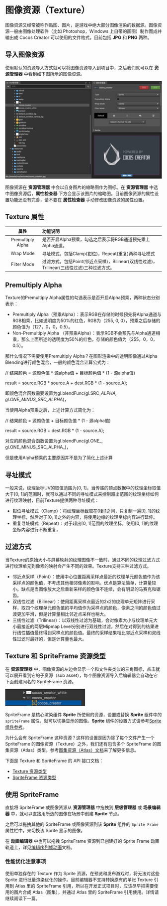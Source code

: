 # 图像资源（Texture）

图像资源又经常被称作贴图、图片，是游戏中绝大部分图像渲染的数据源。图像资源一般由图像处理软件（比如 Photoshop，Windows 上自带的画图）制作而成并输出成 Cocos Creator 可以使用的文件格式，目前包括 **JPG** 和 **PNG** 两种。

## 导入图像资源

使用默认的资源导入方式就可以将图像资源导入到项目中，之后我们就可以在 **资源管理器** 中看到如下图所示的图像资源。

![imported texture](sprite/imported_texture.png)

图像资源在 **资源管理器** 中会以自身图片的缩略图作为图标。在 **资源管理器** 中选中图像资源后，**属性检查器** 下方会显示该图片的缩略图。目前图像资源的属性设置功能还没有完善，请不要在 **属性检查器** 手动修改图像资源的属性设置。

## Texture 属性

| 属性 | 功能说明 |
| :---: | :--- |
| Premultiply Alpha | 是否开启Alpha预乘，勾选之后表示将RGB通道预先乘上Alpha通道。 |
| Wrap Mode | 寻址模式，包括Clamp\(钳位\)，Repeat\(重复\)两种寻址模式 |
| Filter Mode | 过滤方式，包括Point\(邻近点采样\)，Bilinear\(双线性过滤\)，Trilinear\(三线性过滤\)三种过滤方式。 |

## Premultiply Alpha

Texture的Premultiply Alpha属性的勾选表示是否开启Alpha预乘，两种状态分别表示：

* Premultiply Alpha（预乘Alpha）：表示RGB在存储的时候预先将Alpha通道与RGB相乘，比如透明度为50%的红色，RGB为（255, 0, 0），预乘之后存储的颜色值为（127，0，0，0.5）。
* Non-Premultiply Alpha （非预乘Alpha）：表示RGB不会预先与Alpha通道相乘，那么上面所述的透明度为50%的红色，存储的颜色值为（255，0，0，0.5）。

那什么情况下需要使用Premultiply Alpha？在图形渲染中的透明图像通过Alpha Blending进行颜色混合，一般的颜色混合计算公式为：

// 结果颜色 = 源颜色值 \* 源alpha值 + 目标颜色值 \* \(1 - 源alpha值\)

result  = source.RGB \* source.A + dest.RGB \* \(1 - source.A\);

即颜色混合函数需要设置为gl.blendFunc\(gl.SRC\__ALPHA, gl.ONE\_MINUS\_SRC\_ALPHA_\)，

当使用Alpha预乘之后，上述计算方式简化为：

// 结果颜色 = 源颜色值 + 目标颜色值 \* \(1 - 源alpha值\)

result  = source.RGB + dest.RGB \* \(1 - source.A\);

对应的颜色混合函数设置为gl.blendFunc\(gl.ONE_, gl.ONE\_MINUS\_SRC\_ALPHA_\)，

但是使用Alpha预乘的主要原因并不是为了简化上述计算





## 寻址模式

一般来说，纹理坐标UV的取值范围为\[0, 1\]，当传递的顶点数据中的纹理坐标取值大于\[0, 1\]的范围时，就可以通过不同的寻址模式来控制超出范围的纹理坐标如何进行纹理映射，目前Texture提供两种寻址模式：

* 钳位寻址模式（Clamp）：将纹理坐标截取在0到1之间，只复制一遍\[0, 1\]的纹理坐标，然后对于\[0, 1\]之外的内容，将使用边缘的纹理坐标内容进行延伸。
* 重复寻址模式（Repeat）：对于超出\[0, 1\]范围的纹理坐标，使用\[0, 1\]的纹理坐标内容进行不断重复，

## 过滤方式

当Texture的原始大小与屏幕映射的纹理图像不一致时，通过不同的纹理过滤方式进行纹理单元到像素的映射会产生不同的效果。Texture支持三种过滤方式。

* 邻近点采样（Point）：使用中心位置距离采样点最近的纹理单元颜色值作为该采样点的颜色值，不考虑其他相邻像素的影响。优点是算法简单，计算量较小。缺点是当图像放大之后重新采样的颜色值不连续，会有明显的马赛克和锯齿。
* 双线性过滤（Bilinear）：使用距离采样点最近的2x2的纹理单元矩阵进行采样，取四个纹理单元颜色值的平均值作为采样点的颜色，像素之间的颜色值过渡更加平滑，但是计算量相比邻近点采样也稍大。
* 三线性过滤（Trilinear）：以双线性过滤为基础，会对像素大小与纹理单元大小最接近的两层Mipmap Level分别进行双线性过滤，然后在对得到的结果进行线性插值最终得到采样点的颜色值。最终的采样结果相比邻近点采样和双线性过滤时最好的，但是计算量也最大。

## Texture 和 SpriteFrame 资源类型

在 **资源管理器** 中，图像资源的左边会显示一个和文件夹类似的三角图标，点击就可以展开看到它的子资源（sub asset），每个图像资源导入后编辑器会自动在它下面创建同名的 SpriteFrame 资源。

![texture spriteframe](sprite/texture_spriteframe.png)

SpriteFrame 是核心渲染组件 **Sprite** 所使用的资源，设置或替换 **Sprite** 组件中的 `spriteFrame` 属性，就可以切换显示的图像。**Sprite** 组件的设置方式请参考[Sprite 组件参考](../components/sprite.md)。

为什么会有 SpriteFrame 这种资源？这样的设置是因为除了每个文件产生一个 SpriteFrame 的图像资源（Texture）之外，我们还有包含多个 SpriteFrame 的图集资源（Atlas）类型。参考[图集资源（Atlas）文档](atlas.md)来了解更多信息。

下面是 Texture 和 SpriteFrame 的 API 接口文档：

* [Texture 资源类型](../../../api/zh/classes/Texture2D.html)
* [SpriteFrame 资源类型](../../../api/zh/classes/SpriteFrame.html)

## 使用 SpriteFrame

直接将 SpriteFrame 或图像资源从 **资源管理器** 中拖拽到 **层级管理器** 或 **场景编辑器** 中，就可以直接用所选的图像在场景中创建 **Sprite** 节点。

之后可以拖拽其他的 SpriteFrame 或图像资源到该 **Sprite** 组件的 `Sprite Frame` 属性栏中，来切换该 Sprite 显示的图像。

在 **动画编辑器** 中也可以拖拽 SpriteFrame 资源到已创建好的 Sprite Frame 动画轨道上，详见[编辑序列帧动画](../animation/sprite-animation.md)文档。

### 性能优化注意事项

使用单独存在的 Texture 作为 Sprite 资源，在预览和发布游戏时，将无法对这些 Sprite 进行批量渲染优化的操作。目前编辑器不支持转换原有的单张 Texture 引用到 Atlas 里的 SpriteFrame 引用，所以在开发正式项目时，应该尽早把需要使用的图片合成 Atlas（图集），并通过 Atlas 里的 SpriteFrame 引用使用。详情请继续阅读下一篇。

